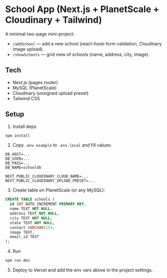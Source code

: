 # School App (Next.js + PlanetScale + Cloudinary + Tailwind)

A minimal two-page mini-project:
- `/addSchool` — add a new school (react-hook-form validation, Cloudinary image upload).
- `/showSchools` — grid view of schools (name, address, city, image).

## Tech
- Next.js (pages router)
- MySQL (PlanetScale)
- Cloudinary (unsigned upload preset)
- Tailwind CSS

## Setup

1. Install deps
```bash
npm install
```

2. Copy `.env.example` to `.env.local` and fill values:
```
DB_HOST=...
DB_USER=...
DB_PASS=...
DB_NAME=schooldb

NEXT_PUBLIC_CLOUDINARY_CLOUD_NAME=...
NEXT_PUBLIC_CLOUDINARY_UPLOAD_PRESET=...
```

3. Create table on PlanetScale (or any MySQL):
```sql
CREATE TABLE schools (
  id INT AUTO_INCREMENT PRIMARY KEY,
  name TEXT NOT NULL,
  address TEXT NOT NULL,
  city TEXT NOT NULL,
  state TEXT NOT NULL,
  contact VARCHAR(15),
  image TEXT,
  email_id TEXT
);
```

4. Run
```bash
npm run dev
```

5. Deploy to Vercel and add the env vars above in the project settings.
